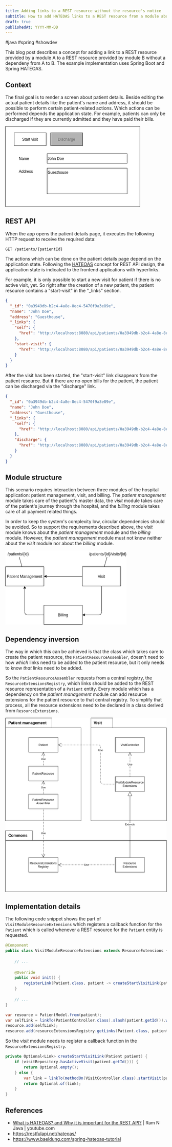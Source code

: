 ```yaml
---
title: Adding links to a REST resource without the resource's notice
subtitle: How to add HATEOAS links to a REST resource from a module about which it doesn't know about
draft: true
publishedAt: YYYY-MM-DD
---
```


#java #spring #showdev

This blog post describes a concept for adding a link to a REST resource provided by a module A to a REST resource provided by module B without a dependeny from A to B. The example implementation uses Spring Boot and Spring HATEOAS.

## Context

The final goal is to render a screen about patient details. Beside editing the actual patient details like the patient's name and address, it should be possible to perform certain patient-related actions. Which actions can be performed depends the application state. For example, patients can only be discharged if they are currently admitted and they have paid their bills.

![Screen concept](img/screen-concept.png)

## REST API

When the app opens the patient details page, it executes the following HTTP request to receive the required data:

```text
GET /patients/{patientId}
```

The actions which can be done on the patient details page depend on the application state. Following the [HATEOAS](https://www.youtube.com/watch?v=_-vglnEttLI) concept for REST API design, the application state is indicated to the frontend applications with hyperlinks.  

For example, it is only possible to start a new visit for patient if there is no active visit, yet. So right after the creation of a new patient, the patient resource contains a "start-visit" in the "_links" section.

```json
{
  "_id": "0a3949db-b2c4-4a8e-8ec4-5470f9a3e89e",
  "name": "John Doe",
  "address": "Guesthouse",
  "_links": {
    "self": {
      "href": "http://localhost:8080/api/patients/0a3949db-b2c4-4a8e-8ec4-5470f9a3e89e"
    },
    "start-visit": {
      "href": "http://localhost:8080/api/patients/0a3949db-b2c4-4a8e-8ec4-5470f9a3e89e/visits"
    }
  }
}
```

After the visit has been started, the "start-visit" link disappears from the patient resource. But if there are no open bills for the patient, the patient can be discharged via the "discharge" link.

```json
{
  "_id": "0a3949db-b2c4-4a8e-8ec4-5470f9a3e89e",
  "name": "John Doe",
  "address": "Guesthouse",
  "_links": {
    "self": {
      "href": "http://localhost:8080/api/patients/0a3949db-b2c4-4a8e-8ec4-5470f9a3e89e"
    },
    "discharge": {
      "href": "http://localhost:8080/api/patients/0a3949db-b2c4-4a8e-8ec4-5470f9a3e89e/visits/4fc13f43-41db-494c-a265-aca01c3ae2a4/discharge"
    }
  }
}
```

## Module structure

This scenario requires interaction between three modules of the hospital application: patient management, visit, and billing. The _patient management_ module takes care of the patient's master data, the _visit_ module takes care of the patient's journey through the hospital, and the _billing_ module takes care of all payment related things.

In order to keep the system's complexity low, circular dependencies should be avoided. So to support the requirements described above, the _visit_ module knows about the _patient management_ module and the _billing_ module. However, the _patient management_ module must not know neither about the _visit_ module nor about the _billing_ module.

![Module dependencies](img/module-dependencies.png)

## Dependency inversion

The way in which this can be achieved is that the class which takes care to create the patient resource, the `PatientResourceAssembler`, doesn't need to how _which_ links need to be added to the patient resource, but it only needs to know _that_ links need to be added.

So the `PatientResourceAssembler` requests from a central registry, the `ResourceExtensionsRegistry`, which links should be added to the REST resource representation of a `Patient` entity. Every module which has a dependency on the _patient management_ module can add resource extensions for the patient resource to that central registry. To simplify that process, all the resource extensions need to be declared in a class derived from `ResourceExtensions`.

![Class dependencies](img/class-dependencies.png)

## Implementation details

The following code snippet shows the part of `VisitModuleResourceExtensions` which registers a callback function for the `Patient` which is called whenever a REST resource for the `Patient` entity is requested.

```java
@Component
public class VisitModuleResourceExtensions extends ResourceExtensions {

    // ...

    @Override
    public void init() {
        registerLink(Patient.class, patient -> createStartVisitLink(patient));
    }

    // ...
}
```

```java
var resource = PatientModel.from(patient);
var selfLink = linkTo(PatientController.class).slash(patient.getId()).withSelfRel();
resource.add(selfLink);
resource.add(resourceExtensionsRegistry.getLinks(Patient.class, patient));
```

So the _visit_ module needs to register a callback function in the `ResourceExtensionsRegistry`.

```java
private Optional<Link> createStartVisitLink(Patient patient) {
    if (visitRepository.hasActiveVisit(patient.getId())) {
        return Optional.empty();
    } else {
        var link = linkTo(methodOn(VisitController.class).startVisit(patient.getId())).withRel("start-visit");
        return Optional.of(link);
    }
}
```


## References

- [What is HATEOAS? and Why it is important for the REST API?](https://www.youtube.com/watch?v=_-vglnEttLI) | Ram N Java | youtube.com
- https://restfulapi.net/hateoas/
- https://www.baeldung.com/spring-hateoas-tutorial

